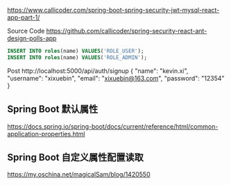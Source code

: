 https://www.callicoder.com/spring-boot-spring-security-jwt-mysql-react-app-part-1/


Source Code
https://github.com/callicoder/spring-security-react-ant-design-polls-app

```SQL
INSERT INTO roles(name) VALUES('ROLE_USER');
INSERT INTO roles(name) VALUES('ROLE_ADMIN');
```


Post http://localhost:5000/api/auth/signup
{
    "name": "kevin.xi",
    "username": "xixuebin",
    "email": "xixuebin@163.com",
    "password": "12354"
}


## Spring Boot 默认属性
https://docs.spring.io/spring-boot/docs/current/reference/html/common-application-properties.html

## Spring Boot 自定义属性配置读取
https://my.oschina.net/magicalSam/blog/1420550